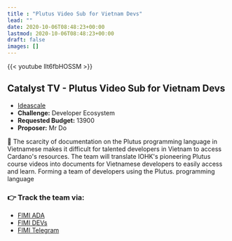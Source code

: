 ```yaml
---
title : "Plutus Video Sub for Vietnam Devs"
lead: ""
date: 2020-10-06T08:48:23+00:00
lastmod: 2020-10-06T08:48:23+00:00
draft: false
images: []
---
```


{{<  youtube lIt6fbHOSSM >}}

## Catalyst TV - Plutus Video Sub for Vietnam Devs

- [Ideascale](https://cardano.ideascale.com/c/idea/414111)
- **Challenge:** Developer Ecosystem
- **Requested Budget:** 13900
- **Proposer:** Mr Do


🌟 The scarcity of documentation on the Plutus programming language in Vietnamese makes it difficult for talented developers in Vietnam to access Cardano's resources. The team will translate IOHK's pioneering Plutus course videos into documents for Vietnamese developers to easily access and learn. Forming a team of developers using the Plutus. programming language

### 👉  Track the team via:

- [FIMI ADA](https://fimi.vn/ada)
- [FIMI DEVs](https://t.me/FimiDev)
- [FIMI Telegram](https://t.me/Fimi_PA)
